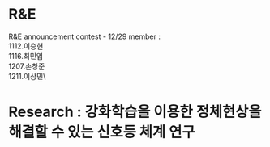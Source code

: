 # R&E
 R&E announcement contest - 12/29
 member : \
 1112.이승현\
 1116.최민엽\
 1207.손창준\
 1211.이상민\

 # Research : 강화학습을 이용한 정체현상을 해결할 수 있는 신호등 체계 연구
 
